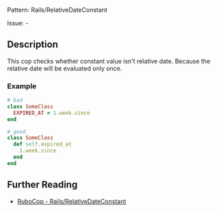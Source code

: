 Pattern: Rails/RelativeDateConstant

Issue: -

## Description

This cop checks whether constant value isn't relative date.
Because the relative date will be evaluated only once.

### Example

```ruby
# bad
class SomeClass
  EXPIRED_AT = 1.week.since
end

# good
class SomeClass
  def self.expired_at
    1.week.since
  end
end
```

## Further Reading

* [RuboCop - Rails/RelativeDateConstant](https://rubocop.readthedocs.io/en/latest/cops_rails/#railsrelativedateconstant)
